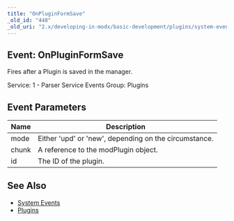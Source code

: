 ```yaml
---
title: "OnPluginFormSave"
_old_id: "448"
_old_uri: "2.x/developing-in-modx/basic-development/plugins/system-events/onpluginformsave"
---
```


## Event: OnPluginFormSave

Fires after a Plugin is saved in the manager.

Service: 1 - Parser Service Events
Group: Plugins

## Event Parameters

| Name  | Description                                           |
| ----- | ----------------------------------------------------- |
| mode  | Either 'upd' or 'new', depending on the circumstance. |
| chunk | A reference to the modPlugin object.                  |
| id    | The ID of the plugin.                                 |

## See Also

- [System Events](extending-modx/plugins/system-events "System Events")
- [Plugins](extending-modx/plugins "Plugins")
